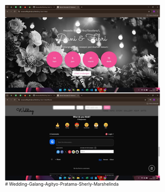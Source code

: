 <img width="960" alt="port1" src="https://github.com/Novanarifki/Wedding-Dani-Febri/blob/main/img/Gambar%20WhatsApp%202024-10-17%20pukul%2002.19.00_0501f73a.jpg">
<img width="948" alt="port2" src="https://github.com/Novanarifki/Wedding-Dani-Febri/blob/main/img/Gambar%20WhatsApp%202024-10-17%20pukul%2002.19.43_a20d808b.jpg">
# Wedding-Galang-Agityo-Pratama-Sherly-Marshelinda
